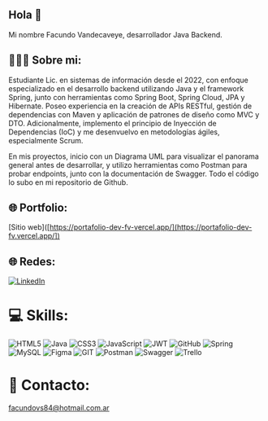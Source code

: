 ## Hola 👋
Mi nombre Facundo Vandecaveye, desarrollador Java Backend.

## 🙋🏽‍♂️ Sobre mi:
Estudiante Lic. en sistemas de información desde el 2022, con enfoque especializado en el desarrollo backend utilizando Java y el framework Spring, junto con herramientas como Spring Boot, Spring Cloud, JPA y Hibernate. Poseo experiencia en la creación de APIs RESTful, gestión de dependencias con Maven y aplicación de patrones de diseño como MVC y DTO. Adicionalmente, implemento el principio de Inyección de Dependencias (IoC) y me desenvuelvo en metodologías ágiles, especialmente Scrum.

En mis proyectos, inicio con un Diagrama UML para visualizar el panorama general antes de desarrollar, y utilizo herramientas como Postman para probar endpoints, junto con la documentación de Swagger. Todo el código lo subo en mi repositorio de Github.

## 🌐 Portfolio:
[Sitio web]([https://portafolio-dev-fv-vercel.app/](https://portafolio-dev-fv.vercel.app/])

## 🌐 Redes:
[![LinkedIn](https://img.shields.io/badge/LinkedIn-%230077B5.svg?logo=linkedin&logoColor=white)]([https://linkedin.com/in/https://www.linkedin.com/in/sergio-agustin-mondati/](https://www.linkedin.com/in/facundo-vandecaveye-b4726319b/))

# 💻 Skills:
![HTML5](https://img.shields.io/badge/html5-%23E34F26.svg?style=for-the-badge&logo=html5&logoColor=white) ![Java](https://img.shields.io/badge/java-%23ED8B00.svg?style=for-the-badge&logo=java&logoColor=white) ![CSS3](https://img.shields.io/badge/css3-%231572B6.svg?style=for-the-badge&logo=css3&logoColor=white) ![JavaScript](https://img.shields.io/badge/javascript-%23323330.svg?style=for-the-badge&logo=javascript&logoColor=%23F7DF1E) ![JWT](https://img.shields.io/badge/JWT-black?style=for-the-badge&logo=JSON%20web%20tokens) ![GitHub](https://img.shields.io/badge/GitHub-%23121011.svg?style=for-the-badge&logo=github&logoColor=white) ![Spring](https://img.shields.io/badge/spring-%236DB33F.svg?style=for-the-badge&logo=spring&logoColor=white) ![MySQL](https://img.shields.io/badge/mysql-%2300f.svg?style=for-the-badge&logo=mysql&logoColor=white) 	![Figma](https://img.shields.io/badge/figma-%23F24E1E.svg?style=for-the-badge&logo=figma&logoColor=white) ![GIT](https://img.shields.io/badge/Git-fc6d26?style=for-the-badge&logo=git&logoColor=white) ![Postman](https://img.shields.io/badge/Postman-FF6C37?style=for-the-badge&logo=postman&logoColor=white) ![Swagger](https://img.shields.io/badge/-Swagger-%23Clojure?style=for-the-badge&logo=swagger&logoColor=white) ![Trello](https://img.shields.io/badge/Trello-%23026AA7.svg?style=for-the-badge&logo=Trello&logoColor=white)

# 📧 Contacto:
facundovs84@hotmail.com.ar

